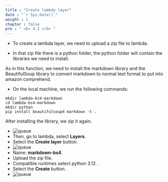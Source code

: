 ```yaml
---
title : "Create lambda layer"
date : "`r Sys.Date()`"
weight : 1
chapter : false
pre : " <b> 4.1 </b> "
---
```


* To create a lambda layer, we need to upload a zip file to lambda.

* In that zip file there is a python folder, the python folder will contain the libraries we need to install.

As in this function, we need to install the markdown library and the BeautifulSoup library to convert markdown to normal text format to put into amazon comprehend.

* On the local machine, we run the following commands:
```
mkdir lambda-bs4-markdown
cd lambda-bs4-markdown
mkdir python
pip install beautifulsoup4 markdown -t .

```
After installing the library, we zip it again.
* ![queue](/workshop-aws-card-clash-5/images/3.connect/3.17.png)
* Then, go to lambda, select **Layers**.
* Select the **Create layer** button.
* ![queue](/workshop-aws-card-clash-5/images/3.connect/zip2.png)
* Name: **markdown-bs4**.
* Upload the zip file.
* Compatible runtimes select python 3.12 .
* Select the **Create** button.
* ![queue](/workshop-aws-card-clash-5/images/3.connect/3.18.png)